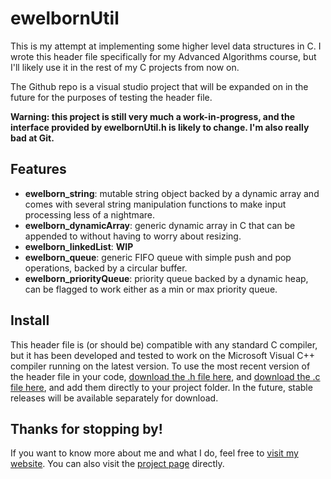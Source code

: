 # ewelbornUtil
This is my attempt at implementing some higher level data structures in C. I wrote this header file specifically for my Advanced Algorithms course, but I'll likely use it in the rest of my C projects from now on.

The Github repo is a visual studio project that will be expanded on in the future for the purposes of testing the header file.

**Warning: this project is still very much a work-in-progress, and the interface provided by ewelbornUtil.h is likely to change. I'm also really bad at Git.**

## Features

- **ewelborn_string**: mutable string object backed by a dynamic array and comes with several string manipulation functions to make input processing less of a nightmare.
- **ewelborn_dynamicArray**: generic dynamic array in C that can be appended to without having to worry about resizing.
- **ewelborn_linkedList**: **WIP**
- **ewelborn_queue**: generic FIFO queue with simple push and pop operations, backed by a circular buffer.
- **ewelborn_priorityQueue**: priority queue backed by a dynamic heap, can be flagged to work either as a min or max priority queue.

## Install

This header file is (or should be) compatible with any standard C compiler, but it has been developed and tested to work on the Microsoft Visual C++ compiler running on the latest version. 
To use the most recent version of the header file in your code, 
[download the .h file here](https://github.com/ewelborn/ewelbornUtil/blob/3cb436b383ba7b3d79fbd972892c85be10d1b7b8/ewelbornUtil/ewelbornUtil.h), and 
[download the .c file here](https://github.com/ewelborn/ewelbornUtil/blob/3cb436b383ba7b3d79fbd972892c85be10d1b7b8/ewelbornUtil/ewelbornUtil.c), and add them directly to your project folder. In the future, stable releases will be available separately for download.

## Thanks for stopping by!
If you want to know more about me and what I do, feel free to [visit my website](https://www.ethanwelborncs.com/). You can also visit the [project page](https://www.ethanwelborncs.com/ewelborn/article/ewelbornutil/) directly.
